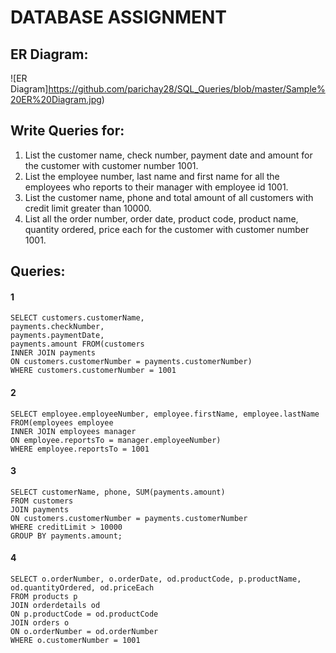# DATABASE ASSIGNMENT

## ER Diagram:
![ER Diagram]https://github.com/parichay28/SQL_Queries/blob/master/Sample%20ER%20Diagram.jpg)

## Write Queries for:
  1. List the customer name, check number, payment date and amount for the customer with customer number 1001.
  2. List the employee number, last name and first name for all the employees  who reports to their manager with employee id 1001.
  3. List the customer name, phone and total amount of all customers with credit limit greater than 10000.
  4. List all the order number, order date, product code, product name, quantity ordered, price each  for the customer with customer number 1001.
  

## Queries:

#### 1
```
SELECT customers.customerName,
payments.checkNumber,
payments.paymentDate,
payments.amount FROM(customers
INNER JOIN payments
ON customers.customerNumber = payments.customerNumber)
WHERE customers.customerNumber = 1001
```

#### 2
```
SELECT employee.employeeNumber, employee.firstName, employee.lastName
FROM(employees employee
INNER JOIN employees manager
ON employee.reportsTo = manager.employeeNumber)
WHERE employee.reportsTo = 1001
```

#### 3
```
SELECT customerName, phone, SUM(payments.amount)
FROM customers
JOIN payments
ON customers.customerNumber = payments.customerNumber
WHERE creditLimit > 10000
GROUP BY payments.amount;
```

#### 4
```
SELECT o.orderNumber, o.orderDate, od.productCode, p.productName, od.quantityOrdered, od.priceEach
FROM products p
JOIN orderdetails od
ON p.productCode = od.productCode
JOIN orders o
ON o.orderNumber = od.orderNumber
WHERE o.customerNumber = 1001
```
